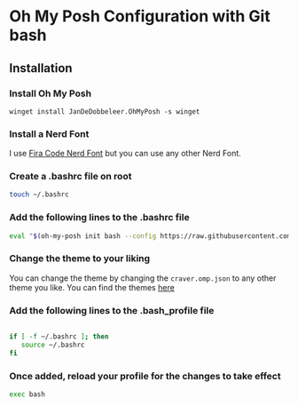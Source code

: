 # Oh My Posh Configuration with Git bash

## Installation

### Install Oh My Posh

```
winget install JanDeDobbeleer.OhMyPosh -s winget
```

### Install a Nerd Font

I use [Fira Code Nerd Font](https://www.nerdfonts.com/font-downloads) but you can use any other Nerd Font.

### Create a .bashrc file on root

```bash
touch ~/.bashrc
```

### Add the following lines to the .bashrc file

```bash
eval "$(oh-my-posh init bash --config https://raw.githubusercontent.com/JanDeDobbeleer/oh-my-posh/main/themes/craver.omp.json)"
```

### Change the theme to your liking

You can change the theme by changing the `craver.omp.json` to any other theme you like. You can find the themes [here](https://ohmyposh.dev/docs/themes)

### Add the following lines to the .bash_profile file

```bash

if [ -f ~/.bashrc ]; then
   source ~/.bashrc
fi
```

### Once added, reload your profile for the changes to take effect

```bash
exec bash
```
